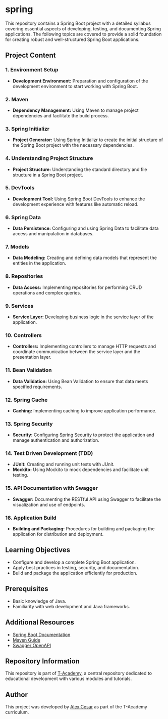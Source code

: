 # spring
This repository contains a Spring Boot project with a detailed syllabus covering essential aspects of developing, testing, and documenting Spring applications. The following topics are covered to provide a solid foundation for creating robust and well-structured Spring Boot applications.

## Project Content
### 1. Environment Setup
- **Development Environment:** Preparation and configuration of the development environment to start working with Spring Boot.

### 2. Maven
- **Dependency Management:** Using Maven to manage project dependencies and facilitate the build process.

### 3. Spring Initializr
- **Project Generator:** Using Spring Initializr to create the initial structure of the Spring Boot project with the necessary dependencies.

### 4. Understanding Project Structure
- **Project Structure:** Understanding the standard directory and file structure in a Spring Boot project.

### 5. DevTools
- **Development Tool:** Using Spring Boot DevTools to enhance the development experience with features like automatic reload.

### 6. Spring Data
- **Data Persistence:** Configuring and using Spring Data to facilitate data access and manipulation in databases.

### 7. Models
- **Data Modeling:** Creating and defining data models that represent the entities in the application.

### 8. Repositories
- **Data Access:** Implementing repositories for performing CRUD operations and complex queries.

### 9. Services
- **Service Layer:** Developing business logic in the service layer of the application.

### 10. Controllers
- **Controllers:** Implementing controllers to manage HTTP requests and coordinate communication between the service layer and the presentation layer.

### 11. Bean Validation
- **Data Validation:** Using Bean Validation to ensure that data meets specified requirements.

### 12. Spring Cache
- **Caching:** Implementing caching to improve application performance.

### 13. Spring Security
- **Security:** Configuring Spring Security to protect the application and manage authentication and authorization.

### 14. Test Driven Development (TDD)
- **JUnit:** Creating and running unit tests with JUnit.
- **Mockito:** Using Mockito to mock dependencies and facilitate unit testing.

### 15. API Documentation with Swagger
- **Swagger:** Documenting the RESTful API using Swagger to facilitate the visualization and use of endpoints.

### 16. Application Build
- **Building and Packaging:** Procedures for building and packaging the application for distribution and deployment.

## Learning Objectives
- Configure and develop a complete Spring Boot application.
- Apply best practices in testing, security, and documentation.
- Build and package the application efficiently for production.

## Prerequisites
- Basic knowledge of Java.
- Familiarity with web development and Java frameworks.

## Additional Resources
- [Spring Boot Documentation](https://spring.io/projects/spring-boot)
- [Maven Guide](https://maven.apache.org/guides/index.html)
- [Swagger OpenAPI](https://swagger.io/)

## Repository Information
This repository is part of [T-Academy](https://github.com/thealexcesar/T-Academy), a central repository dedicated to educational development with various modules and tutorials.

## Author
This project was developed by [Alex Cesar](https://github.com/thealexcesar) as part of the T-Academy curriculum.

